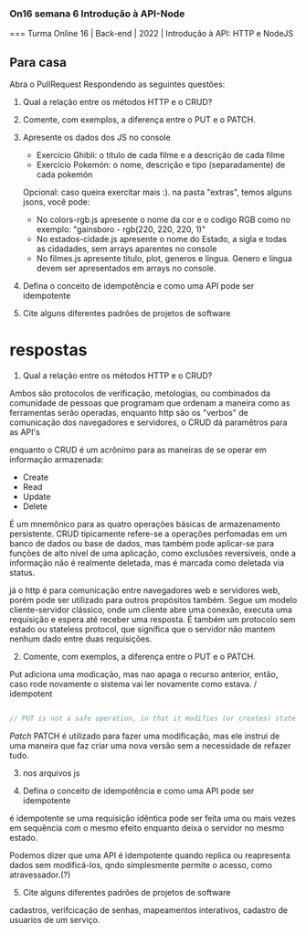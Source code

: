 ### On16 semana 6 Introdução à API-Node
===
Turma Online 16 | Back-end | 2022 | Introdução à API:
HTTP e NodeJS

## Para casa
Abra o PullRequest Respondendo as seguintes questões:

1) Qual a relação entre os métodos HTTP e o CRUD?

2) Comente, com exemplos, a diferença entre o PUT e o PATCH.

3) Apresente os dados dos JS no console
    - Exercício Ghibli: o título de cada filme e a descrição de cada filme
    - Exercício Pokemón: o nome, descrição e tipo (separadamente) de cada pokemón

    Opcional: caso queira exercitar mais :). na pasta "extras", temos alguns jsons, você pode:
    - No colors-rgb.js apresente o nome da cor e o codigo RGB como no exemplo: "gainsboro - rgb(220, 220, 220, 1)"
    - No estados-cidade.js apresente o nome do Estado, a sigla e todas as cidadades, sem arrays aparentes no console
    - No filmes.js apresente titulo, plot, generos e lingua. Genero e lingua devem ser apresentados em arrays no console.

4) Defina o conceito de idempotência e como uma API pode ser idempotente

5) Cite alguns diferentes padrões de projetos de software

# respostas

1) Qual a relação entre os métodos HTTP e o CRUD?

Ambos são protocolos de verificação, metologias, ou combinados da comunidade de pessoas que programam que ordenam a maneira como as ferramentas serão operadas, enquanto http são os "verbos" de comunicação dos navegadores e servidores, o CRUD dá paramêtros para as API's

enquanto o CRUD é um acrônimo para as maneiras de se operar em informação armazenada: 

- Create
- Read
- Update
- Delete

 É um mnemônico para as quatro operações básicas de armazenamento persistente. CRUD tipicamente refere-se a operações perfomadas em um banco de dados ou base de dados, mas também pode aplicar-se para funções de alto nível de uma aplicação, como exclusões reversíveis, onde a informação não é realmente deletada, mas é marcada como deletada via status.

já o http é  para comunicação entre navegadores web e servidores web, porém pode ser utilizado para outros propósitos também. Segue um modelo cliente-servidor clássico, onde um cliente abre uma conexão, executa uma requisição e espera até receber uma resposta. É também um protocolo sem estado ou stateless protocol, que significa que o servidor não mantem nenhum dado entre duas requisições.

2) Comente, com exemplos, a diferença entre o PUT e o PATCH.


Put adiciona uma modicação, mas nao apaga o recurso anterior, então, caso rode novamente o sistema vai ler novamente como estava.               / idempotent


```js

// PUT is not a safe operation, in that it modifies (or creates) state on the server, but it is idempotent. In other words, if you create or update a resource using PUT and then make that same call again, the resource is still there and still has the same state as it did with the first call.

``` 

*Patch*
PATCH  é utilizado para fazer uma modificação, mas ele instrui de uma maneira que faz criar uma nova versão sem a necessidade de refazer tudo.

3) nos arquivos js

4) Defina o conceito de idempotência e como uma API pode ser idempotente

 é idempotente se uma requisição idêntica pode ser feita uma ou mais vezes em sequência com o mesmo efeito enquanto deixa o servidor no mesmo estado.

 Podemos dizer que uma API é idempotente quando replica ou reapresenta dados sem modificá-los, qndo simplesmente permite o acesso, como atravessador.(?)

 5) Cite alguns diferentes padrões de projetos de software

 cadastros, verifcicação de senhas, mapeamentos interativos, cadastro de usuarios de um serviço.